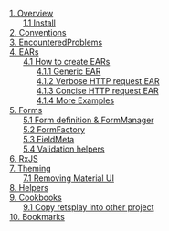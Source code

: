 [1. Overview](/madog/Overview/readme.md#overview)<br>
&nbsp;&nbsp;&nbsp;&nbsp;&nbsp;&nbsp;[1.1 Install](/madog/Overview/readme.md#install)<br>
[2. Conventions](/madog/Conventions/readme.md#conventions)<br>
[3. EncounteredProblems](/madog/EncounteredProblems/readme.md#encounteredproblems)<br>
[4. EARs](/madog/EARs/readme.md#ears)<br>
&nbsp;&nbsp;&nbsp;&nbsp;&nbsp;&nbsp;[4.1 How to create EARs](/madog/EARs/readme.md#how-to-create-ears)<br>
&nbsp;&nbsp;&nbsp;&nbsp;&nbsp;&nbsp;&nbsp;&nbsp;&nbsp;&nbsp;&nbsp;&nbsp;[4.1.1 Generic EAR](/madog/EARs/readme.md#generic-ear)<br>
&nbsp;&nbsp;&nbsp;&nbsp;&nbsp;&nbsp;&nbsp;&nbsp;&nbsp;&nbsp;&nbsp;&nbsp;[4.1.2 Verbose HTTP request EAR](/madog/EARs/readme.md#verbose-http-request-ear)<br>
&nbsp;&nbsp;&nbsp;&nbsp;&nbsp;&nbsp;&nbsp;&nbsp;&nbsp;&nbsp;&nbsp;&nbsp;[4.1.3 Concise HTTP request EAR](/madog/EARs/readme.md#concise-http-request-ear)<br>
&nbsp;&nbsp;&nbsp;&nbsp;&nbsp;&nbsp;&nbsp;&nbsp;&nbsp;&nbsp;&nbsp;&nbsp;[4.1.4 More Examples](/madog/EARs/readme.md#more-examples)<br>
[5. Forms](/madog/Forms/readme.md#forms)<br>
&nbsp;&nbsp;&nbsp;&nbsp;&nbsp;&nbsp;[5.1 Form definition & FormManager](/madog/Forms/readme.md#form-definition--formmanager)<br>
&nbsp;&nbsp;&nbsp;&nbsp;&nbsp;&nbsp;[5.2 FormFactory](/madog/Forms/readme.md#formfactory)<br>
&nbsp;&nbsp;&nbsp;&nbsp;&nbsp;&nbsp;[5.3 FieldMeta](/madog/Forms/readme.md#fieldmeta)<br>
&nbsp;&nbsp;&nbsp;&nbsp;&nbsp;&nbsp;[5.4 Validation helpers](/madog/Forms/readme.md#validation-helpers)<br>
[6. RxJS](/madog/RxJS/readme.md#rxjs)<br>
[7. Theming](/madog/Theming/readme.md#theming)<br>
&nbsp;&nbsp;&nbsp;&nbsp;&nbsp;&nbsp;[7.1 Removing Material UI](/madog/Theming/readme.md#removing-material-ui)<br>
[8. Helpers](/madog/Helpers/readme.md#helpers)<br>
[9. Cookbooks](/madog/Cookbook/readme.md#cookbooks)<br>
&nbsp;&nbsp;&nbsp;&nbsp;&nbsp;&nbsp;[9.1 Copy retsplay into other project](/madog/Cookbook/readme.md#copy-retsplay-into-other-project)<br>
[10. Bookmarks](/madog/Bookmarks/readme.md#bookmarks)<br>

 

